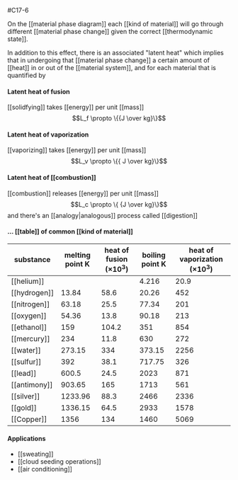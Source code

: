 #C17-6

On the [[material phase diagram]] each [[kind of material]] will go through different [[material phase change]] given the correct [[thermodynamic state]]. 

In addition to this effect, there is an associated "latent heat" which implies that in undergoing that [[material phase change]] a certain amount of [[heat]] in or out of the [[material system]], and for each material that is quantified by 

#### Latent heat of fusion
[[solidfying]] takes [[energy]] per unit [[mass]] $$L_f \propto \{{J \over kg}\}$$

#### Latent heat of vaporization
[[vaporizing]] takes [[energy]] per unit [[mass]] $$L_v \propto \{{ J \over kg}\}$$
#### Latent heat of [[combustion]]
[[combustion]] releases [[energy]] per unit [[mass]]
$$L_c \propto \{ {J \over kg}\}$$
and there's an [[analogy|analogous]] process called [[digestion]]

#### ... [[table]] of common [[kind of material]]
|substance|melting point K| heat of fusion ($\times 10^3$) | boiling point K | heat of vaporization $(\times 10^3)$|
|-|-|-|-|-|
|[[helium]]|||4.216|20.9|
|[[hydrogen]]|13.84|58.6|20.26|452|
|[[nitrogen]]|63.18|25.5|77.34|201|
|[[oxygen]]|54.36|13.8|90.18|213|
|[[ethanol]]|159|104.2|351|854|
|[[mercury]]|234|11.8|630|272|
|[[water]]|273.15|334|373.15|2256|
|[[sulfur]]|392|38.1|717.75|326|
|[[lead]]|600.5|24.5|2023|871|
|[[antimony]]|903.65|165|1713|561|
|[[silver]]|1233.96|88.3|2466|2336|
|[[gold]]|1336.15|64.5|2933|1578|
|[[Copper]]|1356|134|1460|5069|


#### Applications
- [[sweating]]
- [[cloud seeding operations]]
- [[air conditioning]]
